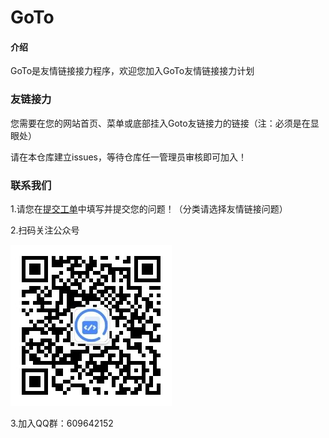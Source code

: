 # GoTo

#### 介绍
GoTo是友情链接接力程序，欢迎您加入GoTo友情链接接力计划

### 友链接力

您需要在您的网站首页、菜单或底部挂入Goto友链接力的链接（注：必须是在显眼处）

请在本仓库建立issues，等待仓库任一管理员审核即可加入！
### 联系我们
1.请您在[提交工单](https://www.sunzishaokao.com/提交工单)中填写并提交您的问题！（分类请选择友情链接问题）

2.扫码关注公众号

![扫描关注公众号](helpqrcode_for_gh_0c3cc3a17782_258.jpg)

3.加入QQ群：609642152
